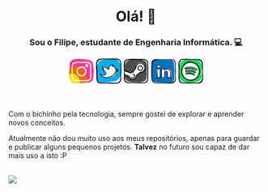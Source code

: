 <h1 align="center">Olá! 👋</h1>

<h3 align="center">Sou o Filipe, estudante de Engenharia Informática. 💻</h3>

<!-- Social Media -->
<div width="100%" display="flex" align="center">
    <a href="https://www.instagram.com/filipe__meloo/"><img src="https://github.com/filipe-meloo/filipe-meloo/blob/main/icons/social/instagram.png" height="50px"></a>
    <a href="https://twitter.com/filipe__meloo"><img src="https://github.com/filipe-meloo/filipe-meloo/blob/main/icons/social/twitter.png" height="50px"></a>
    <a href="http://steamcommunity.com/profiles/76561198852343311"><img src="https://github.com/filipe-meloo/filipe-meloo/blob/main/icons/social/steam.png" height="50px"></a>
    <a href="https://www.linkedin.com/in/filipe-melo-07a01521b/"><img src="https://github.com/filipe-meloo/filipe-meloo/blob/main/icons/social/linkedin.png" height="50px"></a>
    <a href="https://open.spotify.com/user/filipe_melo"><img src="https://github.com/filipe-meloo/filipe-meloo/blob/main/icons/social/spotify.png" height="50px"></a>
</div>

<br><br>
Com o bichinho pela tecnologia, sempre gostei de explorar e aprender novos conceitos.

Atualmente não dou muito uso aos meus repositórios, apenas para guardar e publicar alguns pequenos projetos.
**Talvez** no futuro sou capaz de dar mais uso a isto :P

<br><img height="180em" src="https://github-readme-stats.vercel.app/api?username=filipe-meloo&show_icons=true&hide_border=true&&count_private=true&include_all_commits=true&theme=github_dark" />
